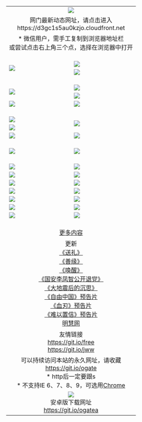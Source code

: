 ﻿<table>
  <tr></tr>
  <tr><td colspan=2 align=center><img src="https://cloud.githubusercontent.com/assets/11880933/13434984/f430fae2-e012-11e5-814f-c2df1e82b247.jpg" /></td></tr>
  <tr><td colspan=2 align=center>网门最新动态网址，请点击进入
<br>https://d3gc1s5au0kzjo.cloudfront.net
    </td>
  </tr>
  <tr>
    <td colspan=2 align=center>* 微信用户，需手工复制到浏览器地址栏<br>或尝试点击右上角三个点，选择在浏览器中打开
    <!--br>* IE6打开动态网址须在选项中勾选TLS 1.0--></td>
  </tr>
  <tr height="20">
  <tr>
    <td rowspan=2><a href="https://d3gc1s5au0kzjo.cloudfront.net/ogUP.aspx?name=11DKC.mp4&list=11DKC" target="_blank"><img src="https://d3gc1s5au0kzjo.cloudfront.net/Up/11DKC1.jpg" /></a></td> 
    <td><div><a href="https://d3gc1s5au0kzjo.cloudfront.net/ogUP.aspx?name=LRWS.mp4&list=LRWS" target="_blank"><img src="https://d3gc1s5au0kzjo.cloudfront.net/Up/LRWS.jpg" /></a></td>
   </tr>
  <tr>
    <td><a href="https://d3gc1s5au0kzjo.cloudfront.net/ogNiceVedio.aspx" target="_blank"><img src="https://d3gc1s5au0kzjo.cloudfront.net/Up/11TGKDY.jpg" /></a></td>
  </tr>
  <tr height="20">
  <tr>
    <td rowspan=2><a href="https://d3gc1s5au0kzjo.cloudfront.net/ogUP.aspx?name=4EE/DJ.mp4&list=4EEDJ" target="_blank"><img src="https://d3gc1s5au0kzjo.cloudfront.net/Up/4EE/DJ140.jpg"/></a></td>
    <td><a href="https://d3gc1s5au0kzjo.cloudfront.net/ogUP.aspx?name=4EE/ZG.mp4&list=4EEZG" target="_blank"><img src="https://d3gc1s5au0kzjo.cloudfront.net/Up/4EE/ZG0.jpg"/></a></td>
    <!--td><a href="https://d3gc1s5au0kzjo.cloudfront.net/ogUP.aspx?name=4EE/HQ.mp4&list=4EEHQ" target="_blank"><img src="https://d3gc1s5au0kzjo.cloudfront.net/Up/4EE/HQ0.jpg"/></a></td-->
  </tr>
  <tr>
    <td><a href="https://d3gc1s5au0kzjo.cloudfront.net/ogUP.aspx?name=4EE/QQ.mp4&list=4EEQQ" target="_blank"><img src="https://d3gc1s5au0kzjo.cloudfront.net/Up/4EE/QQ0.jpg"/></a></td>
  </tr>
  <tr>
    <td><a href="https://d3gc1s5au0kzjo.cloudfront.net/onCO.aspx?ob=600%CA%C2%CE%EF&op=%D4%F6%C9%BE%B8%C4&args=WH1~%23%C0%E0%D0%CD6%D0%C2%CE%C5%7c%23%C0%E0%D0%CD6%C6%C0%C2%DB" target="_blank"><img src="https://d3gc1s5au0kzjo.cloudfront.net/Up/0WZ.jpg" /></a></td>
    <td><a href="https://d3gc1s5au0kzjo.cloudfront.net/onCO.aspx?ob=600%CA%C2%CE%EF&op=%D4%F6%C9%BE%B8%C4&args=WH1~%23%D3%C3%BB%A7" target="_blank"><img src="https://d3gc1s5au0kzjo.cloudfront.net/Up/0WB.jpg" /></a></td>
  </tr>
  <tr height="20">
  <tr>
    <td><a href="https://d3gc1s5au0kzjo.cloudfront.net/ogUP.aspx?name=JQR.mp4&count=2" target="_blank"><img src="https://d3gc1s5au0kzjo.cloudfront.net/Up/JQR.jpg" /></a></td>   
    <td rowspan=2><a href="https://d3gc1s5au0kzjo.cloudfront.net/ogUP.aspx?name=JP.mp4&count=9" target="_blank"><img src="https://d3gc1s5au0kzjo.cloudfront.net/Up/JP.jpg" /></td>
  </tr>
  <tr>
    <td><a href="https://d3gc1s5au0kzjo.cloudfront.net/ogUP.aspx?name=WH.mp4" target="_blank"><img src="https://d3gc1s5au0kzjo.cloudfront.net/Up/WH.jpg" /></a></td>
  </tr>
  <tr>
    <td><a href="https://d3gc1s5au0kzjo.cloudfront.net/ogUP.aspx?name=SSZJ.mp4&list=SSZJ" target="_blank"><img src="https://d3gc1s5au0kzjo.cloudfront.net/Up/SSZJ.jpg" /></a></td>
    <td><a href="https://d3gc1s5au0kzjo.cloudfront.net/ogUP.aspx?name=WLSH.mp4&count=2" target="_blank"><img src="https://d3gc1s5au0kzjo.cloudfront.net/Up/WLSH.jpg" /></a</td>
  </tr>
  <tr height="20">
  <tr>
    <td><a href="https://d3gc1s5au0kzjo.cloudfront.net/ogUP.aspx?name=ZY.mp4&count=2015|16" target="_blank"><img src="https://d3gc1s5au0kzjo.cloudfront.net/Up/ZY.jpg" /></a</td>
    <td><a href="https://d3gc1s5au0kzjo.cloudfront.net/ogUP.aspx?name=XTFY.mp4&count=B|2,A|24" target="_blank"><img src="https://d3gc1s5au0kzjo.cloudfront.net/Up/XTFY.jpg" /></a></td>
  </tr>
  <tr height="20">
  </tr>
  <!--tr>
    <td><a href="https://d3gc1s5au0kzjo.cloudfront.net/ogUP.aspx?name=4EE/GX.mp4&list=4EEGX" target="_blank"><img src="https://d3gc1s5au0kzjo.cloudfront.net/Up/4EE/GX0.jpg"/></a></td>
    <td><a href="https://d3gc1s5au0kzjo.cloudfront.net/ogUP.aspx?name=4EE/HD.mp4&list=4EEHD" target="_blank"><img src="https://d3gc1s5au0kzjo.cloudfront.net/Up/4EE/HD0.jpg"/></a></td>
  </tr>
  <tr>
    <td><a href="https://d3gc1s5au0kzjo.cloudfront.net/ogUP.aspx?name=4EE/TX.mp4&list=4EETX" target="_blank"><img src="https://d3gc1s5au0kzjo.cloudfront.net/Up/4EE/TX0.jpg"/></a></td>
    <td><a href="https://d3gc1s5au0kzjo.cloudfront.net/ogUP.aspx?name=4EE/WZ.mp4&list=4EEWZ" target="_blank"><img src="https://d3gc1s5au0kzjo.cloudfront.net/Up/4EE/WZ0.jpg"/></a></td>
  </tr-->
  <tr>
    <td><a href="https://d3gc1s5au0kzjo.cloudfront.net/onUP.aspx?name=https://du172fz170yac.cloudfront.net/" target="_blank"><img src="https://d3gc1s5au0kzjo.cloudfront.net/Up/0DTW.jpg"/></a></td>
    <td><a href="https://d3gc1s5au0kzjo.cloudfront.net/onUP.aspx?name=https://d240ns8up8earz.cloudfront.net/acenter/" target="_blank"><img src="https://d3gc1s5au0kzjo.cloudfront.net/Up/0TDW.jpg" /></a></td>
  </tr>
  <tr>
    <td><a href="https://d3gc1s5au0kzjo.cloudfront.net/onUP.aspx?name=https://d4508d6vomz2p.cloudfront.net/gb/nsc413.htm" target="_blank"><img src="https://d3gc1s5au0kzjo.cloudfront.net/Up/0DJY.jpg" /></a></td>
    <td><a href="https://d3gc1s5au0kzjo.cloudfront.net/onUP.aspx?name=https://d4apjbhkuxer1.cloudfront.net/xtr/gb/prog204.html" target="_blank"><img src="https://d3gc1s5au0kzjo.cloudfront.net/Up/0XTR.jpg" /></a></td>
  </tr>
  <tr>
    <td><a href="https://d3gc1s5au0kzjo.cloudfront.net/onUP.aspx?name=https://d3aj00iefsmfgc.cloudfront.net/" target="_blank"><img src="https://d3gc1s5au0kzjo.cloudfront.net/Up/0MHW.jpg" /></a></td>
    <td><a href="https://d3gc1s5au0kzjo.cloudfront.net/onUP.aspx?name=https://d20wz7qt14x5d2.cloudfront.net/" target="_blank"><img src="https://d3gc1s5au0kzjo.cloudfront.net/Up/0ZJW.jpg" /></a></td>
  </tr>
  <tr>
    <td><a href="https://d3gc1s5au0kzjo.cloudfront.net/ogUP.aspx?name=0FG.zip" target="_blank"><img src="https://d3gc1s5au0kzjo.cloudfront.net/Up/0FG.jpg" /></a></td>
    <td><a href="https://d3gc1s5au0kzjo.cloudfront.net/ogUP.aspx?name=0FGA.apk" target="_blank"><img src="https://d3gc1s5au0kzjo.cloudfront.net/Up/0FGA.jpg" /></a></td>
  </tr>
  <tr>
    <td><a href="https://d3gc1s5au0kzjo.cloudfront.net/ogUP.aspx?name=0U.zip" target="_blank"><img src="https://d3gc1s5au0kzjo.cloudfront.net/Up/0U.jpg" /></a></td>
    <td><a href="https://d3gc1s5au0kzjo.cloudfront.net/ogUP.aspx?name=0UA.apk" target="_blank"><img src="https://d3gc1s5au0kzjo.cloudfront.net/Up/0UA.jpg" /></a></td>
  </tr>
  <tr>
    <td><a href="https://d3gc1s5au0kzjo.cloudfront.net/ogUP.aspx?name=0iPPOTV.zip" target="_blank"><img src="https://d3gc1s5au0kzjo.cloudfront.net/Up/0iPPOTV.jpg" /></a></td>
    <td><a href="https://d3gc1s5au0kzjo.cloudfront.net/ogUP.aspx?name=0iNTD.apk" target="_blank"><img src="https://d3gc1s5au0kzjo.cloudfront.net/Up/0iNTD.jpg" /></a></td>
  </tr>
  <!--tr>
    <td><a href="https://d3gc1s5au0kzjo.cloudfront.net/ogNice.aspx" target="_blank"><img src="https://d3gc1s5au0kzjo.cloudfront.net/Up/0WCYY.jpg" /></a></td>
    <td><a href="https://d3gc1s5au0kzjo.cloudfront.net/onCO.aspx?list=XWPL&mode=m" target="_blank"><img src="https://d3gc1s5au0kzjo.cloudfront.net/Up/0WZTT.jpg" /></a></td> 
  </tr-->
  <tr>
    <td><a href="https://d3gc1s5au0kzjo.cloudfront.net/ogDY.aspx" target="_blank"><img src="https://d3gc1s5au0kzjo.cloudfront.net/Up/0FK.jpg" /></a></td>
    <td><a href="https://d3gc1s5au0kzjo.cloudfront.net/ogST.aspx" target="_blank"><img src="https://d3gc1s5au0kzjo.cloudfront.net/Up/0ST.jpg" /></a></td> 
  </tr>
  <tr height="20">
  <tr>
    <td colspan=2 align=center><a href="https://d3gc1s5au0kzjo.cloudfront.net/ogNice.aspx">更多内容</a>
    </td>
  </tr>
  <tr>
    <td colspan=2 align=center>更新<br>
      <a href="https://d3gc1s5au0kzjo.cloudfront.net/ogUP.aspx?name=4ESL.mp4" target="_blank">《送礼》</a><br>
      <a href="https://d3gc1s5au0kzjo.cloudfront.net/ogUP.aspx?name=4ESY.mp4" target="_blank">《善缘》</a><br>
      <a href="https://d3gc1s5au0kzjo.cloudfront.net/ogUP.aspx?name=4EHX.mp4" target="_blank">《唤醒》</a><br>
      <a href="https://d3gc1s5au0kzjo.cloudfront.net/ogUP.aspx?name=4LFZ.mp4" target="_blank">《国安李凤智公开退党》</a><br>
      <a href="https://d3gc1s5au0kzjo.cloudfront.net/ogUP.aspx?name=4DDZHDCS.mp4" target="_blank">《大地震后的沉思》</a><br>
      <a href="https://d3gc1s5au0kzjo.cloudfront.net/ogUP.aspx?name=11ZYZG0.mp4" target="_blank">《自由中国》预告片</a><br>
      <a href="https://d3gc1s5au0kzjo.cloudfront.net/ogUP.aspx?name=11XR.mp4" target="_blank">《血刃》预告片</a><br>
      <a href="https://d3gc1s5au0kzjo.cloudfront.net/ogUP.aspx?name=11NYZX.mp4&count=2" target="_blank">《难以置信》预告片</a><br>
      <a href="https://d3gc1s5au0kzjo.cloudfront.net/onUP.aspx?name=https://www.minghui.org/" target="_blank">明慧网</a>
    </td>
  </tr>
  <tr>
    <td colspan=2 align=center>友情链接<br>
      <a href="https://git.io/free" target="_blank">https://git.io/free</a><br>
      <a href="https://git.io/jww" target="_blank">https://git.io/jww</a>
    </td>
  </tr>
  <tr>
    <td colspan=2 align=center>可以持续访问本站的永久网址，请收藏<br/><a href="https://git.io/ogate" target="_blank">https://git.io/ogate</a><br/>* http后一定要跟s<br/>* 不支持IE 6、7、8、9，可选用<a href="https://d3gc1s5au0kzjo.cloudfront.net/ogUP.aspx?name=0ChromePortable.zip">Chrome</a></td>
  </tr>
  <tr>
    <td colspan=2 align=center><a href="https://d3gc1s5au0kzjo.cloudfront.net/ogUP.aspx?name=0oGate.apk" target="_blank"><img src="https://cloud.githubusercontent.com/assets/11880933/13720399/75e143ee-e842-11e5-9f0a-1421f423c80f.jpg" /></a><br>安卓版下载网址<br><a href="https://git.io/ogatea">https://git.io/ogatea</a></td>
  </tr>
  <!--tr>
    <td colspan=2 align=center>可能失效的动态网址
    </td>
  </tr-->
</table>
